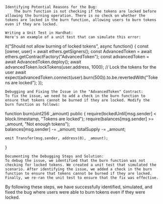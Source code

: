     Identifying Potential Reasons for the Bug:
        The burn function is not checking if the tokens are locked before allowing the burning operation. There is no check on whether the tokens are locked in the burn function, allowing users to burn tokens even if they are locked.

    Writing a Unit Test in Hardhat:
    Here's an example of a unit test that can simulate this error:


it("Should not allow burning of locked tokens", async function() {
    const [owner, user] = await ethers.getSigners();
    const AdvancedToken = await ethers.getContractFactory("AdvancedToken");
    const advancedToken = await AdvancedToken.deploy();
    await advancedToken.lockTokens(user.address, 1000); // Lock the tokens for the user
    await expect(advancedToken.connect(user).burn(500)).to.be.revertedWith("Tokens are locked");
});

    Debugging and Fixing the Issue in the "AdvancedToken" Contract:
    To fix the issue, we need to add a check in the burn function to ensure that tokens cannot be burned if they are locked. Modify the burn function as follows:


function burn(uint256 _amount) public {
    require(lockedUntil[msg.sender] < block.timestamp, "Tokens are locked");
    require(balances[msg.sender] >= _amount, "Not enough tokens");        
    balances[msg.sender] -= _amount;
    totalSupply -= _amount;

    emit Transfer(msg.sender, address(0), _amount);
}

    Documenting the Debugging Steps and Solution:
    To debug the issue, we identified that the burn function was not checking for locked tokens. We created a unit test that simulated the scenario. After identifying the issue, we added a check in the burn function to ensure that tokens cannot be burned if they are locked. Finally, we re-ran the unit test to ensure that the fix was effective.

By following these steps, we have successfully identified, simulated, and fixed the bug where users were able to burn tokens even if they were locked.
